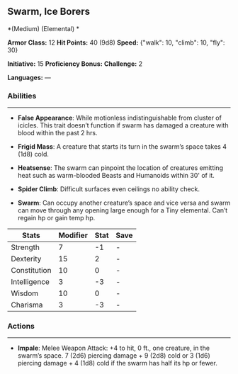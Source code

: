 ## Swarm, Ice Borers
*(Medium) (Elemental) *

**Armor Class:** 12
**Hit Points:** 40 (9d8)
**Speed:** {"walk": 10, "climb": 10, "fly": 30}

**Initiative:** 15
**Proficiency Bonus:**
**Challenge:** 2

**Languages:** —

### Abilities
 --- 
- **False Appearance**: While motionless indistinguishable from cluster of icicles. This trait doesn’t function if swarm has damaged a creature with blood within the past 2 hrs.

- **Frigid Mass**: A creature that starts its turn in the swarm’s space takes 4 (1d8) cold.

- **Heatsense**: The swarm can pinpoint the location of creatures emitting heat such as warm-blooded Beasts and Humanoids within 30' of it.

- **Spider Climb**: Difficult surfaces even ceilings no ability check.

- **Swarm**: Can occupy another creature’s space and vice versa and swarm can move through any opening large enough for a Tiny elemental. Can’t regain hp or gain temp hp.



| Stats | Modifier | Stat | Save
| ---- | ---- | ---- | ---- |
| Strength | 7 | -1 | - |
| Dexterity | 15 | 2 | - |
| Constitution | 10 | 0 | - |
| Intelligence | 3 | -3 | - |
| Wisdom | 10 | 0 | - |
| Charisma | 3 | -3 | - |

### Actions
 --- 
- **Impale**: Melee Weapon Attack: +4 to hit, 0 ft., one creature, in the swarm’s space. 7 (2d6) piercing damage + 9 (2d8) cold or 3 (1d6) piercing damage + 4 (1d8) cold if the swarm has half its hp or fewer.

